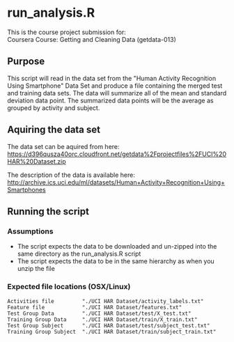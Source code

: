 # run_analysis.R

This is the course project submission for:   
Coursera Course: Getting and Cleaning Data (getdata-013)   

## Purpose
This script will read in the data set from the "Human Activity Recognition
Using Smartphone" Data Set and produce a file containing the merged test and 
training data sets. The data will summarize all of the mean and 
standard deviation data point. The summarized data points will be the average
as grouped by activity and subject. 

## Aquiring the data set
The data set can be aquired from here: 
https://d396qusza40orc.cloudfront.net/getdata%2Fprojectfiles%2FUCI%20HAR%20Dataset.zip

The description of the data is available here: 
http://archive.ics.uci.edu/ml/datasets/Human+Activity+Recognition+Using+Smartphones

## Running the script

### Assumptions 
* The script expects the data to be downloaded and un-zipped into the same directory 
as the run_analysis.R script 
* The script expects the data to be in the same hierarchy as when you unzip the file

### Expected file locations (OSX/Linux)
    Activities file         "./UCI HAR Dataset/activity_labels.txt"
    Feature file            "./UCI HAR Dataset/features.txt"
    Test Group Data         "./UCI HAR Dataset/test/X_test.txt"
    Training Group Data     "./UCI HAR Dataset/train/X_train.txt"
    Test Group Subject      "./UCI HAR Dataset/test/subject_test.txt"
    Training Group Subject  "./UCI HAR Dataset/train/subject_train.txt"
